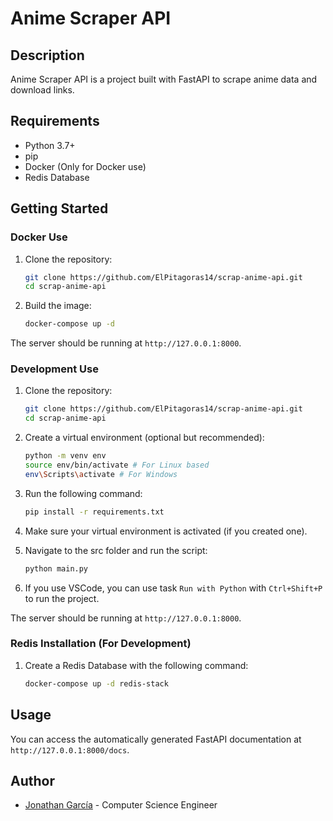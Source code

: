 # Anime Scraper API

## Description

Anime Scraper API is a project built with FastAPI to scrape anime data and download links.

## Requirements

- Python 3.7+
- pip
- Docker (Only for Docker use)
- Redis Database

## Getting Started

### Docker Use

1. Clone the repository:

   ```bash
   git clone https://github.com/ElPitagoras14/scrap-anime-api.git
   cd scrap-anime-api
   ```
2. Build the image:

   ```bash
   docker-compose up -d
   ```

The server should be running at `http://127.0.0.1:8000`.

### Development Use

1. Clone the repository:

   ```bash
   git clone https://github.com/ElPitagoras14/scrap-anime-api.git
   cd scrap-anime-api
   ```

2. Create a virtual environment (optional but recommended):

   ```bash
   python -m venv env
   source env/bin/activate # For Linux based
   env\Scripts\activate # For Windows
   ```

3. Run the following command:

   ```bash
   pip install -r requirements.txt
   ```

4. Make sure your virtual environment is activated (if you created one).

5. Navigate to the src folder and run the script:

   ```bash
   python main.py
   ```

6. If you use VSCode, you can use task `Run with Python` with `Ctrl+Shift+P` to run the project.

The server should be running at `http://127.0.0.1:8000`.

### Redis Installation (For Development)

1. Create a Redis Database with the following command:

   ```bash
   docker-compose up -d redis-stack
   ```

## Usage

You can access the automatically generated FastAPI documentation at `http://127.0.0.1:8000/docs`.

## Author

- [Jonathan García](https://github.com/ElPitagoras14) - Computer Science Engineer
